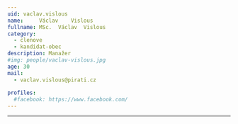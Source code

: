 ```yaml
---
uid: vaclav.vislous
name:     Václav	Vislous
fullname: MSc.	Václav	Vislous
category:
  - clenove
  - kandidat-obec
description: Manažer
#img: people/vaclav-vislous.jpg
age: 30
mail:
  - vaclav.vislous@pirati.cz
 
profiles:
  #facebook: https://www.facebook.com/
---
```


---